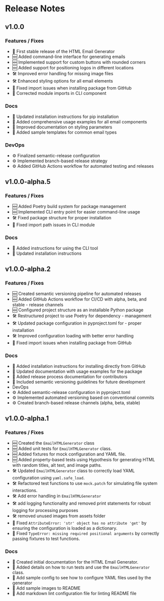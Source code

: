 # Release Notes

## v1.0.0

### Features / Fixes

- :rocket: First stable release of the HTML Email Generator
- :new: Added command-line interface for generating emails
- :new: Implemented support for custom buttons with rounded corners
- :new: Added support for positioning logos in different locations
- :hammer_and_wrench: Improved error handling for missing image files
- :hammer_and_wrench: Enhanced styling options for all email elements
- :bug: Fixed import issues when installing package from GitHub
- :bug: Corrected module imports in CLI component

### Docs

- :memo: Updated installation instructions for pip installation
- :memo: Added comprehensive usage examples for all email components
- :memo: Improved documentation on styling parameters
- :memo: Added sample templates for common email types

### DevOps

- :gear: Finalized semantic-release configuration
- :gear: Implemented branch-based release strategy
- :gear: Added GitHub Actions workflow for automated testing and releases

## v1.0.0-alpha.5

### Features / Fixes

- :new: Added Poetry build system for package management
- :new: Implemented CLI entry point for easier command-line usage
- :hammer_and_wrench: Fixed package structure for proper installation
- :bug: Fixed import path issues in CLI module

### Docs

- :memo: Added instructions for using the CLI tool
- :memo: Updated installation instructions

## v1.0.0-alpha.2

### Features / Fixes

- :new: Created semantic versioning pipeline for automated releases
- :new: Added GitHub Actions workflow for CI/CD with alpha, beta, and stable - release channels
- :new: Configured project structure as an installable Python package
- :hammer_and_wrench: Restructured project to use Poetry for dependency - management
- :hammer_and_wrench: Updated package configuration in pyproject.toml for - proper installation
- :hammer_and_wrench: Improved configuration loading with better error handling
- :bug: Fixed import issues when installing package from GitHub

### Docs

- :memo: Added installation instructions for installing directly from GitHub
- :memo: Updated documentation with usage examples for the package
- :memo: Added release process documentation for contributors
- :memo: Included semantic versioning guidelines for future development
- DevOps
- :gear: Added semantic-release configuration in pyproject.toml
- :gear: Implemented automated versioning based on conventional commits
- :gear: Created branch-based release channels (alpha, beta, stable)

## v1.0.0-alpha.1

### Features / Fixes

- :new: Created the `EmailHTMLGenerator` class
- :new: Added unit tests for `EmailHTMLGenerator` class.
- :new: Added fixtures for mock configuration and YAML file.
- :new: Added property-based tests using Hypothesis for generating HTML with random titles, alt text, and image paths.
- :hammer_and_wrench: Updated `EmailHTMLGenerator` class to correctly load YAML configuration using `yaml.safe_load`.
- :hammer_and_wrench: Refactored test functions to use `mock.patch` for simulating file system interactions.
- :hammer_and_wrench: Add error handling in `EmailHTMLGenerator`
- :hammer_and_wrench: add logging functionality and removed print statements for robust logging for processing purposes
- :hammer_and_wrench: removed unused images from assets folder
- :bug: Fixed `AttributeError: 'str' object has no attribute 'get'` by ensuring the configuration is loaded as a dictionary.
- :bug: Fixed `TypeError: missing required positional arguments` by correctly passing fixtures to test functions.

### Docs

- :memo: Created initial documentation for the HTML Email Generator.
- :memo: Added details on how to run tests and use the `EmailHTMLGenerator` class.
- :memo: Add sample config to see how to configure YAML files used by the generator
- :memo: Add sample images to README
- :memo: Add markdown lint configuration file for linting README file
